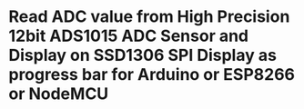 # Read ADC value from High Precision 12bit ADS1015 ADC Sensor and Display on SSD1306 SPI Display as progress bar for Arduino or ESP8266 or NodeMCU
